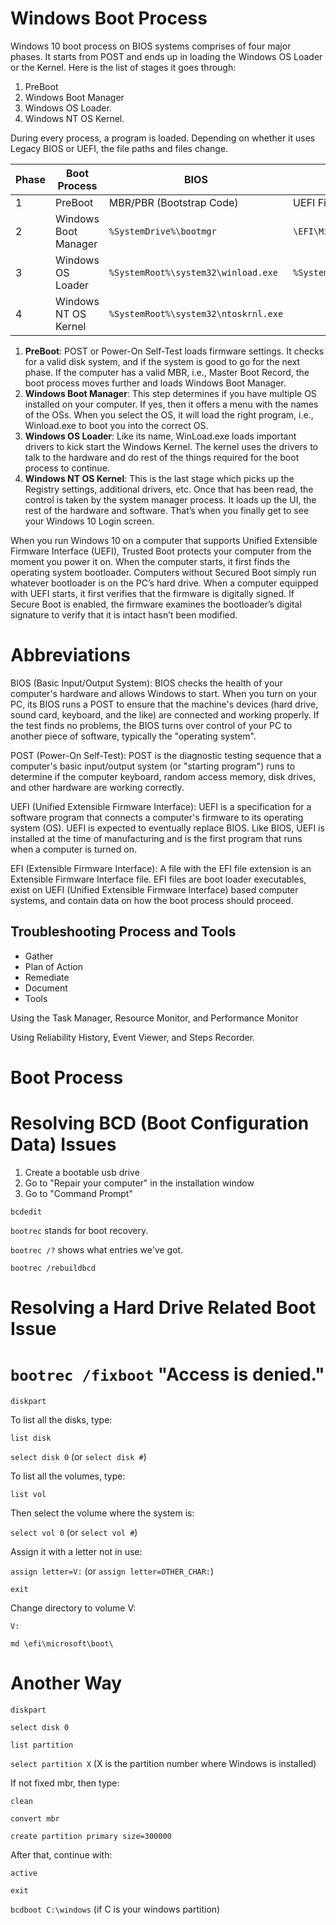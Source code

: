 # Windows Boot Process

Windows 10 boot process on BIOS systems comprises of four major phases. It starts from POST and ends up in loading the Windows OS Loader or the Kernel. Here is the list of stages it goes through:

1. PreBoot
2. Windows Boot Manager
3. Windows OS Loader.
4. Windows NT OS Kernel.

During every process, a program is loaded. Depending on whether it uses Legacy BIOS or UEFI, the file paths and files change.

| Phase  | Boot Process | BIOS | UEFI |
| ------------- | ------------- | ------------- | ------------- |
| 1  | PreBoot | MBR/PBR (Bootstrap Code) | UEFI Firmware |
| 2  | Windows Boot Manager | `%SystemDrive%\bootmgr` | `\EFI\Microsoft\Boot\bootmgfw.efi` |
| 3  | Windows OS Loader | `%SystemRoot%\system32\winload.exe` | `%SystemRoot%\system32\winload.efi` |
| 4  | Windows NT OS Kernel | `%SystemRoot%\system32\ntoskrnl.exe` | |

1. **PreBoot**: POST or Power-On Self-Test loads firmware settings. It checks for a valid disk system, and if the system is good to go for the next phase. If the computer has a valid MBR, i.e., Master Boot Record, the boot process moves further and loads Windows Boot Manager.
2. **Windows Boot Manager**: This step determines if you have multiple OS installed on your computer. If yes, then it offers a menu with the names of the OSs. When you select the OS, it will load the right program, i.e., Winload.exe to boot you into the correct OS.
3. **Windows OS Loader**: Like its name, WinLoad.exe loads important drivers to kick start the Windows Kernel. The kernel uses the drivers to talk to the hardware and do rest of the things required for the boot process to continue.
4. **Windows NT OS Kernel**: This is the last stage which picks up the Registry settings, additional drivers, etc. Once that has been read, the control is taken by the system manager process. It loads up the UI, the rest of the hardware and software. That’s when you finally get to see your Windows 10 Login screen.

When you run Windows 10 on a computer that supports Unified Extensible Firmware Interface (UEFI), Trusted Boot protects your computer from the moment you power it on. When the computer starts, it first finds the operating system bootloader. Computers without Secured Boot simply run whatever bootloader is on the PC’s hard drive. When a computer equipped with UEFI starts, it first verifies that the firmware is digitally signed. If Secure Boot is enabled, the firmware examines the bootloader’s digital signature to verify that it is intact hasn’t been modified.

# Abbreviations

BIOS (Basic Input/Output System): BIOS checks the health of your computer's hardware and allows Windows to start. When you turn on your PC, its BIOS runs a POST to ensure that the machine's devices (hard drive, sound card, keyboard, and the like) are connected and working properly. If the test finds no problems, the BIOS turns over control of your PC to another piece of software, typically the "operating system".

POST (Power-On Self-Test): POST is the diagnostic testing sequence that a computer's basic input/output system (or "starting program") runs to determine if the computer keyboard, random access memory, disk drives, and other hardware are working correctly.

UEFI (Unified Extensible Firmware Interface): UEFI is a specification for a software program that connects a computer's firmware to its operating system (OS). UEFI is expected to eventually replace BIOS. Like BIOS, UEFI is installed at the time of manufacturing and is the first program that runs when a computer is turned on.

EFI (Extensible Firmware Interface): A file with the EFI file extension is an Extensible Firmware Interface file. EFI files are boot loader executables, exist on UEFI (Unified Extensible Firmware Interface) based computer systems, and contain data on how the boot process should proceed.

## Troubleshooting Process and Tools

- Gather
- Plan of Action
- Remediate
- Document
- Tools

Using the Task Manager, Resource Monitor, and Performance Monitor

Using Reliability History, Event Viewer, and Steps Recorder.

# Boot Process

# Resolving BCD (Boot Configuration Data) Issues

1. Create a bootable usb drive
2. Go to "Repair your computer" in the installation window
3. Go to "Command Prompt"

```
bcdedit
```

`bootrec` stands for boot recovery.

`bootrec /?` shows what entries we've got.

`bootrec /rebuildbcd`

# Resolving a Hard Drive Related Boot Issue

# `bootrec /fixboot` "Access is denied."

`diskpart`

To list all the disks, type:

`list disk`

`select disk 0` (or `select disk #`)

To list all the volumes, type:

`list vol`

Then select the volume where the system is:

`select vol 0` (or `select vol #`)

Assign it with a letter not in use:

`assign letter=V:` (or `assign letter=OTHER_CHAR:`)

`exit`

Change directory to volume V:

`V:`

`md \efi\microsoft\boot\`

# Another Way

`diskpart`

`select disk 0`

`list partition`

`select partition X`  (X is the partition number where Windows is installed)

If not fixed mbr, then type:

`clean`

`convert mbr`

`create partition primary size=300000`

After that, continue with:

`active`

`exit`

`bcdboot C:\windows` (if C is your windows partition)
